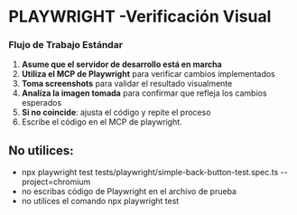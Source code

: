 # PLAYWRIGHT -Verificación Visual

### **Flujo de Trabajo Estándar**

1. **Asume que el servidor de desarrollo está en marcha**
2. **Utiliza el MCP de Playwright** para verificar cambios implementados
3. **Toma screenshots** para validar el resultado visualmente
4. **Analiza la imagen tomada** para confirmar que refleja los cambios esperados
5. **Si no coincide**: ajusta el código y repite el proceso
6. Escribe el código en el MCP de playwright.

## No utilices:
 * npx playwright test tests/playwright/simple-back-button-test.spec.ts --project=chromium
 * no escribas código de Playwright en el archivo de prueba
 * no utilices el comando npx playwright test


